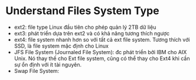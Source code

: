 # Understand Files System Type

- ext2: file type Linux đầu tiên cho phép quản lý 2TB dữ liệu
- ext3: phát triển dựa trên ext2 và có khả năng tương thích ngược
- ext4: file system nhanh hơn so với tất cả ext file system. Tương thích với SSD, là file system mặc định cho Linux
- JFS File System (Journaled File System): đc phát triển bởi IBM cho AIX Unix. Nó thay thế cho Ext file system, cũng có thể thay cho Ext4 khi cần sự ổn định với ít tài nguyên.
- Swap File System:
